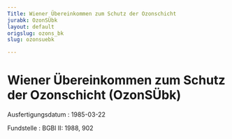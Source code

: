 ```yaml
---
Title: Wiener Übereinkommen zum Schutz der Ozonschicht
jurabk: OzonSÜbk
layout: default
origslug: ozons_bk
slug: ozonsuebk

---
```


# Wiener Übereinkommen zum Schutz der Ozonschicht (OzonSÜbk)

Ausfertigungsdatum
:   1985-03-22

Fundstelle
:   BGBl II: 1988, 902

